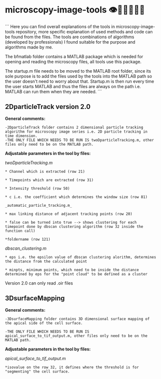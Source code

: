 # microscopy-image-tools  👁️🦠🔬🥼👩‍💻

´´´
Here you can find overall explanations of the tools in microscopy-image-tools repository, more specific explanation of used methods and code can be found from the files. The tools are combinations of algorithms (developed by professionals) I found suitable for the purpose and algorithms made by me.

The bfmatlab folder contains a MATLAB package which is needed for opening and reading the microscopy files, all tools use this package.

The startup.m file needs to be moved to the MATLAB root folder, since its sole purpose is to add the files used by the tools into the MATLAB path so the user doesn't need to worry about that. Startup.m is then run every time the user starts MATLAB and thus the files are always on the path i.e. MATLAB can run them when they are needed.
´´´


## 2DparticleTrack version 2.0


**General comments:**

    -2DparticleTrack folder contains 2 dimensional particle tracking algorithm for microscopy image series i.e. 2D particle tracking in time dimension. 
    -THE ONLY FILE WHICH NEEDS TO BE RUN IS twoDparticleTracking.m, other files only need to be on the MATLAB path. 


**Adjustable parameters in the tool by files:**

_twoDparticleTracking.m_

    * Channel which is extracted (row 21)

    * Timepoints which are extracted (row 31)

    * Intensity threshold (row 50)

    * c i.e. the coefficient which determines the window size (row 81)

    _automatic_particle_tracking.m_

    * max linking distance of adjacent tracking points (row 20)

    * false can be turned into true --> shows clustering for each timepoint done by dbscan clustering algorithm (row 32 inside the function call)

    *foldername (row 121)


_dbscan_clustering.m_

    * eps i.e. the epsilon value of dbscan clustering alorithm, determines the distance from the calculated point

    * minpts, minimum points, which need to be inside the distance determined by eps for the "point cloud" to be defined as a cluster 

Version 2.0 can only read .oir files


## 3DsurfaceMapping


**General comments:**

    -3DsurfaceMapping folder contains 3D dimensional surface mapping of the apical side of the cell surface.

    -THE ONLY FILE WHICH NEEDS TO BE RUN IS apical_surface_to_tif_output.m, other files only need to be on the MATLAB path.


**Adjustable parameters in the tool by files:**

_apical_surface_to_tif_output.m_

    *isovalue on the row 32, it defines where the threshold is for "segmenting" the cell surface. 